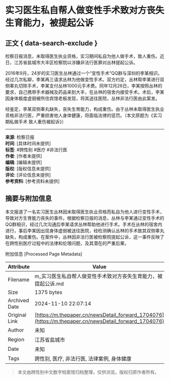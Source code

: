# 实习医生私自帮人做变性手术致对方丧失生育能力，被提起公诉

## 正文 { data-search-exclude }


检察日报消息，未取得医生执业资格，实习期间私自为他人做手术，致人重伤。近日，江苏省盐城市大丰区检察院以涉嫌非法行医罪对丛林提起公诉。

2016年9月，24岁的实习医生丛林通过一个“变性手术”QQ群与深圳的李某相识。经过几次私聊，李某再三请求丛林为他做变性手术。双方约定，丛林帮李某进行双侧睾丸切除手术，李某支付丛林1000元手术费。同年12月26日，李某按照丛林的要求，自己携带手术器械及药品来到大丰，在丛林的宿舍内接受手术。术后，李某因身体极度虚弱被所住宾馆老板发现，将其送往医院，丛林非法行医由此案发。

经鉴定，李某双侧睾丸缺失，丧失生育能力，构成重伤。由于丛林未取得医生执业资格非法行医，严重损害他人身体健康，将面临法律的惩罚。（本文原题为《实习期私做手术 致人重伤被起诉》）

---

**来源**: 检察日报  
**时间**: [具体时间未提供]  
**标签**: #跨性别 #医疗 #非法行医  
**作者**: [作者未提供]  
**编辑**: [编辑未提供]  
**版权**: [版权信息未提供]  
**评论**: [评论信息未提供]  
**参考资料**: [参考资料未提供]  

## 摘要与附加信息

<!-- tcd_abstract -->
本文报道了一名实习医生丛林因未取得医生执业资格而私自为他人进行变性手术，导致对方生育能力丧失的事件。根据检察日报的消息，丛林与李某通过变性手术的QQ群相识，经过几次沟通后李某请求丛林帮助他进行手术。手术在丛林的宿舍内进行，事后李某因出现身体虚弱被送往医院，经检测确认丛林的手术致其双侧睾丸缺失，构成重伤。在案件中，丛林因非法行医被检察院提起公诉，这一事件反映了在跨性别医疗过程中的法律和伦理问题，及其潜在的严重后果。
<!-- tcd_abstract_end -->

附加信息 [Processed Page Metadata]

| Attribute       | Value                                  |
|-----------------|----------------------------------------|
| Filename        | m_实习医生私自帮人做变性手术致对方丧失生育能力，被提起公诉.md                             |
| Size            | 1375 bytes                           |
| Archived Date   | 2024-11-10 22:07:14                             |
| Original Link   | [https://m.thepaper.cn/newsDetail_forward_1704076](https://m.thepaper.cn/newsDetail_forward_1704076)                       |
| Author          | 未知                               |
| Region          | 江苏省盐城市                               |
| Date            | 未知                                 |
| Tags            | 跨性别, 医疗, 非法行医, 法律案例, 身体健康                                 |
>
> 本文由跨性别中文数字档案馆归档整理，仅供浏览。版权归原作者所有。
>